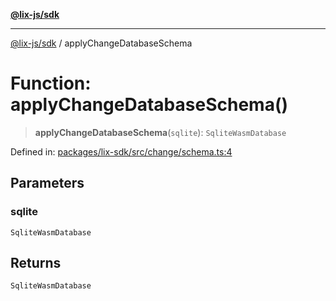 [**@lix-js/sdk**](../README.md)

***

[@lix-js/sdk](../README.md) / applyChangeDatabaseSchema

# Function: applyChangeDatabaseSchema()

> **applyChangeDatabaseSchema**(`sqlite`): `SqliteWasmDatabase`

Defined in: [packages/lix-sdk/src/change/schema.ts:4](https://github.com/opral/monorepo/blob/fb8153a2c5d4710eaaabf056fe653be88060a185/packages/lix-sdk/src/change/schema.ts#L4)

## Parameters

### sqlite

`SqliteWasmDatabase`

## Returns

`SqliteWasmDatabase`
